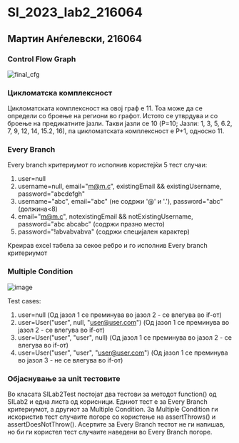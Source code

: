 # SI_2023_lab2_216064
## Мартин Анѓелевски, 216064

### Control Flow Graph
![final_cfg](https://github.com/angjelevski/SI_2023_lab2_216064/assets/69772757/e8d12167-1301-4e1a-823e-3e6f517c3fad)

### Цикломатска комплексност
Цикломатската комплексност на овој граф е 11. Тоа може да се определи со броење на региони во графот. Истото се утврдува и со броење на предикатните јазли. Такви јазли се 10 (P=10; Јазли: 1, 3, 5, 6.2, 7, 9, 12, 14, 15.2, 16), па цикломатската комплексност е P+1, односно 11.

### Every Branch
Every branch критериумот го исполнив користејќи 5 тест случаи:
1. user=null
2. username=null, email="m@m.c", existingEmail && existingUsername, password="abcdefgh"
3. username="abc", email="abc" (не содржи '@' и '.'), password="abc" (должина<8)
4. email="m@m.c", notexistingEmail && notExistingUsername, password="abc abcabc" (содржи празно место)
5. password="!abvabvabva" (содржи специјален карактер)

Креирав excel табела за секое ребро и го исполнив Every branch критериумот

### Multiple Condition
![image](https://github.com/angjelevski/SI_2023_lab2_216064/assets/69772757/11a78256-11dc-44fb-a29a-94eaec1f18c6)

Test cases:
1. user=null (Од јазол 1 се преминува во јазол 2 - се влегува во if-от)
2. user=User("user", null, "user@user.com") (Од јазол 1 се преминува во јазол 2 - се влегува во if-от)
3. user=User("user", "user", null) (Од јазол 1 се преминува во јазол 2 - се влегува во if-от)
4. user=User("user", "user", "user@user.com") (Од јазол 1 се преминува во јазол 3 - не се влегува во if-от)

### Објаснување за unit тестовите
Во класата SILab2Test постојат два тестови за методот function() од SILab2 и една листа од корисници. Едниот тест е за Every Branch критериумот, а другиот за Multiple Condition. За Multiple Condition ги искористив тест случаите погоре со користење на assertThrows() и assertDoesNotThrow(). Асертите за Every Branch тестот не ги напишав, но би ги користел тест случаите наведени во Every Branch погоре.
